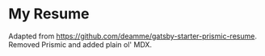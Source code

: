 # My Resume

Adapted from https://github.com/deamme/gatsby-starter-prismic-resume.
Removed Prismic and added plain ol' MDX.